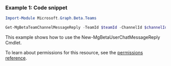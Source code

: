 ### Example 1: Code snippet

```powershell
Import-Module Microsoft.Graph.Beta.Teams

Get-MgBetaTeamChannelMessageReply -TeamId $teamId -ChannelId $channelId -ChatMessageId $chatMessageId
```
This example shows how to use the New-MgBetaUserChatMessageReply Cmdlet.

To learn about permissions for this resource, see the [permissions reference](/graph/permissions-reference).

